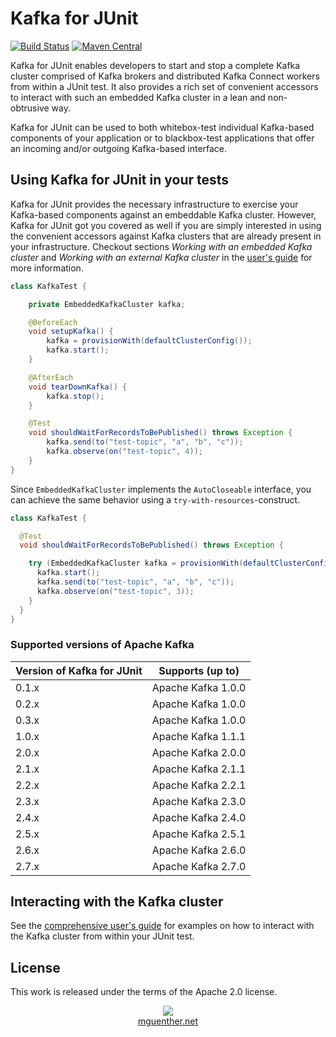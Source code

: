 # Kafka for JUnit

[![Build Status](https://travis-ci.org/mguenther/kafka-junit.svg?branch=master)](https://travis-ci.org/mguenther/kafka-junit.svg) [![Maven Central](https://maven-badges.herokuapp.com/maven-central/net.mguenther.kafka/kafka-junit/badge.svg)](https://maven-badges.herokuapp.com/maven-central/net.mguenther.kafka/kafka-junit)

Kafka for JUnit enables developers to start and stop a complete Kafka cluster comprised of Kafka brokers and distributed Kafka Connect workers from within a JUnit test. It also provides a rich set of convenient accessors to interact with such an embedded Kafka cluster in a lean and non-obtrusive way.

Kafka for JUnit can be used to both whitebox-test individual Kafka-based components of your application or to blackbox-test applications that offer an incoming and/or outgoing Kafka-based interface.

## Using Kafka for JUnit in your tests

Kafka for JUnit provides the necessary infrastructure to exercise your Kafka-based components against an embeddable Kafka cluster. However, Kafka for JUnit got you covered as well if you are simply interested in using the convenient accessors against Kafka clusters that are already present in your infrastructure. Checkout sections *Working with an embedded Kafka cluster* and *Working with an external Kafka cluster* in the [user's guide](https://mguenther.github.io/kafka-junit) for more information.

```java
class KafkaTest {

    private EmbeddedKafkaCluster kafka;

    @BeforeEach
    void setupKafka() {
        kafka = provisionWith(defaultClusterConfig());
        kafka.start();
    }

    @AfterEach
    void tearDownKafka() {
        kafka.stop();
    }

    @Test
    void shouldWaitForRecordsToBePublished() throws Exception {
        kafka.send(to("test-topic", "a", "b", "c"));
        kafka.observe(on("test-topic", 4));
    }
}
```

Since `EmbeddedKafkaCluster` implements the `AutoCloseable` interface, you can achieve the same behavior using a `try-with-resources`-construct.

```java
class KafkaTest {

  @Test
  void shouldWaitForRecordsToBePublished() throws Exception {

    try (EmbeddedKafkaCluster kafka = provisionWith(defaultClusterConfig())) {
      kafka.start();
      kafka.send(to("test-topic", "a", "b", "c"));
      kafka.observe(on("test-topic", 3));
    }
  }
}
```

### Supported versions of Apache Kafka

| Version of Kafka for JUnit | Supports (up to)   |
| -------------------------- | ------------------ |
| 0.1.x                      | Apache Kafka 1.0.0 |
| 0.2.x                      | Apache Kafka 1.0.0 |
| 0.3.x                      | Apache Kafka 1.0.0 |
| 1.0.x                      | Apache Kafka 1.1.1 |
| 2.0.x                      | Apache Kafka 2.0.0 |
| 2.1.x                      | Apache Kafka 2.1.1 |
| 2.2.x                      | Apache Kafka 2.2.1 |
| 2.3.x                      | Apache Kafka 2.3.0 |
| 2.4.x                      | Apache Kafka 2.4.0 |
| 2.5.x                      | Apache Kafka 2.5.1 |
| 2.6.x                      | Apache Kafka 2.6.0 |
| 2.7.x                      | Apache Kafka 2.7.0 |

## Interacting with the Kafka cluster

See the [comprehensive user's guide](https://mguenther.github.io/kafka-junit) for examples on how to interact with the Kafka cluster from within your JUnit test.

## License

This work is released under the terms of the Apache 2.0 license.

<p>
    <div align="center">
        <div><img src="made-in-darmstadt.jpg"></div>
        <div><a href="https://mguenther.net">mguenther.net</a></div>
    </div>
</p>